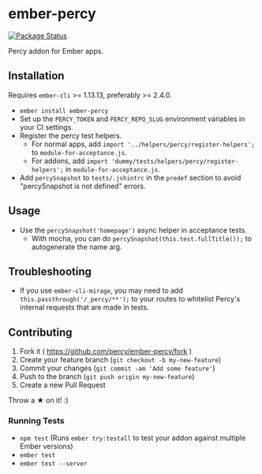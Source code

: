 # ember-percy

[![Package Status](https://img.shields.io/npm/v/ember-percy.svg)](https://www.npmjs.com/package/ember-percy)

Percy addon for Ember apps.

## Installation

Requires `ember-cli` >= 1.13.13, preferably >= 2.4.0.

* `ember install ember-percy`
* Set up the `PERCY_TOKEN` and `PERCY_REPO_SLUG` environment variables in your CI settings.
* Register the percy test helpers.
  * For normal apps, add `import '../helpers/percy/register-helpers';` to `module-for-acceptance.js`.
  * For addons, add `import 'dummy/tests/helpers/percy/register-helpers';` in `module-for-acceptance.js`.
* Add `percySnapshot` to `tests/.jshintrc` in the `predef` section to avoid "percySnapshot is not defined" errors.

## Usage

* Use the `percySnapshot('homepage')` async helper in acceptance tests.
  * With mocha, you can do `percySnapshot(this.test.fullTitle());` to autogenerate the name arg.

## Troubleshooting

* If you use `ember-cli-mirage`, you may need to add `this.passthrough('/_percy/**');` to your
  routes to whitelist Percy's internal requests that are made in tests.

## Contributing

1. Fork it ( https://github.com/percy/ember-percy/fork )
2. Create your feature branch (`git checkout -b my-new-feature`)
3. Commit your changes (`git commit -am 'Add some feature'`)
4. Push to the branch (`git push origin my-new-feature`)
5. Create a new Pull Request

Throw a ★ on it! :)

### Running Tests

* `npm test` (Runs `ember try:testall` to test your addon against multiple Ember versions)
* `ember test`
* `ember test --server`
